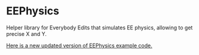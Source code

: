 EEPhysics
=========
Helper library for Everybody Edits that simulates EE physics, allowing to get precise X and Y.

[Here is a new updated version of EEPhysics example code.](https://pastebin.com/maiaKcRD)
